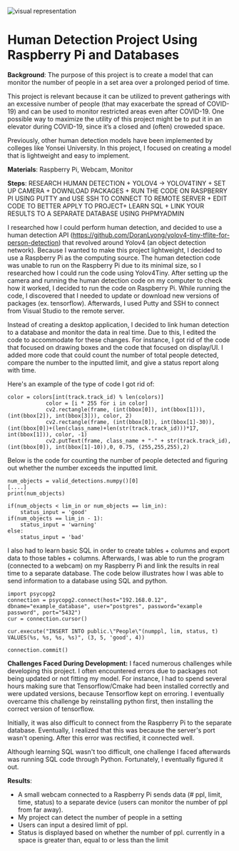 ![visual representation](https://user-images.githubusercontent.com/88376943/129695688-9c62fd0c-6cec-4074-8ac4-04c0a1fb2f38.png)
# Human Detection Project Using Raspberry Pi and Databases 

**Background**: 
The purpose of this project is to create a model that can monitor the number of people in a set area over a prolonged period of time. 

This project is relevant because it can be utilized to prevent gatherings with an excessive number of people (that may exacerbate the spread of COVID-19) and can be used to monitor restricted areas even after COVID-19. One possible way to maximize the utility of this project might be to put it in an elevator during COVID-19, since it’s a closed and (often) croweded space.

Previously, other human detection models have been implemented by colleges like Yonsei University. In this project, I focused on creating a model that is lightweight and easy to implement.


**Materials**: Raspberry Pi, Webcam, Monitor


**Steps**: RESEARCH HUMAN DETECTION + YOLOV4 -> YOLOV4TINY + SET UP CAMERA + DOWNLOAD PACKAGES + RUN THE CODE ON RASPBERRY PI USING PUTTY and USE SSH TO CONNECT TO REMOTE SERVER + EDIT CODE TO BETTER APPLY TO PROJECT+ LEARN SQL + LINK YOUR RESULTS TO A SEPARATE DATABASE USING PHPMYADMIN

I researched how I could perform human detection, and decided to use a human detection API (https://github.com/DoranLyong/yolov4-tiny-tflite-for-person-detection) that revolved around Yolov4 (an object detection network). Because I wanted to make this project lightweight, I decided to use a Raspberry Pi as the computing source. The human detection code was unable to run on the Raspberry Pi due to its minimal size, so I researched how I could run the code using Yolov4Tiny. After setting up the camera and running the human detection code on my computer to check how it worked, I decided to run the code on Raspberry Pi. While running the code, I discovered that I needed to update or download new versions of packages (ex. tensorflow). Afterwards, I used Putty and SSH to connect from Visual Studio to the remote server. 

Instead of creating a desktop application, I decided to link human detection to a database and monitor the data in real time. Due to this, I edited the code to accommodate for these changes. For instance, I got rid of the code that focused on drawing boxes and the code that focused on display/UI. I added more code that could count the number of total people detected, compare the number to the inputted limit, and give a status report along with time.

Here's an example of the type of code I got rid of:
````
color = colors[int(track.track_id) % len(colors)]
            color = [i * 255 for i in color]
            cv2.rectangle(frame, (int(bbox[0]), int(bbox[1])), (int(bbox[2]), int(bbox[3])), color, 2)
            cv2.rectangle(frame, (int(bbox[0]), int(bbox[1]-30)), (int(bbox[0])+(len(class_name)+len(str(track.track_id)))*17, int(bbox[1])), color, -1)
            cv2.putText(frame, class_name + "-" + str(track.track_id),(int(bbox[0]), int(bbox[1]-10)),0, 0.75, (255,255,255),2)
````
Below is the code for counting the number of people detected and figuring out whether the number exceeds the inputted limit.

````
num_objects = valid_detections.numpy()[0]
[....]
print(num_objects)

if(num_objects < lim_in or num_objects == lim_in):
    status_input = 'good'
if(num_objects == lim_in - 1):
    status_input = 'warning'   
else:
    status_input = 'bad'
````

I also had to learn basic SQL in order to create tables + columns and export data to those tables + columns. Afterwards, I was able to run the program (connected to a webcam) on my Raspberry Pi and link the results in real time to a separate database. The code below illustrates how I was able to send information to a database using SQL and python.

````
import psycopg2
connection = psycopg2.connect(host="192.168.0.12", dbname="example_database", user="postgres", password="example password", port="5432")
cur = connection.cursor()

cur.execute("INSERT INTO public.\"People\"(numppl, lim, status, t) VALUES(%s, %s, %s, %s)", (3, 5, 'good', 4))

connection.commit()
````

**Challenges Faced During Development:**
I faced numerous challenges while developing this project. I often encountered errors due to packages not being updated or not fitting my model. For instance, I had to spend several hours making sure that Tensorflow/Cmake had been installed correctly and were updated versions, because Tensorflow kept on erroring. I eventually overcame this challenge by reinstalling python first, then installing the correct version of tensorflow.

Initially, it was also difficult to connect from the Raspberry Pi to the separate database. Eventually, I realized that this was because the server's port wasn't opening. After this error was rectified, it connected well.

Although learning SQL wasn't too difficult, one challenge I faced afterwards was running SQL code through Python. Fortunately, I eventually figured it out.

**Results**:
- A small webcam connected to a Raspberry Pi sends data (# ppl, limit, time, status) to a separate device (users can monitor the number of ppl from far away).
- My project can detect the number of people in a setting 
- Users can input a desired limit of ppl.
- Status is displayed based on whether the number of ppl. currently in a space is greater than, equal to or less than the limit
